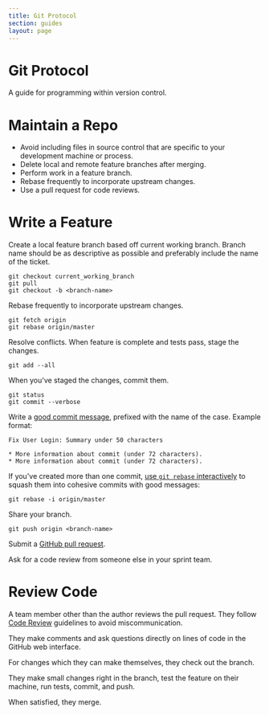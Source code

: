 ```yaml
---
title: Git Protocol
section: guides
layout: page
---
```


Git Protocol
============

A guide for programming within version control.

Maintain a Repo
===============

* Avoid including files in source control that are specific to your
  development machine or process.
* Delete local and remote feature branches after merging.
* Perform work in a feature branch.
* Rebase frequently to incorporate upstream changes.
* Use a pull request for code reviews.

Write a Feature
===============

Create a local feature branch based off current working branch. Branch name should be as descriptive as possible and preferably include the name of the ticket.

    git checkout current_working_branch
    git pull
    git checkout -b <branch-name>

Rebase frequently to incorporate upstream changes.

    git fetch origin
    git rebase origin/master

Resolve conflicts. When feature is complete and tests pass, stage the changes.

    git add --all

When you've staged the changes, commit them.

    git status
    git commit --verbose

Write a [good commit message], prefixed with the name of the case. Example format:

    Fix User Login: Summary under 50 characters

    * More information about commit (under 72 characters).
    * More information about commit (under 72 characters).

If you've created more than one commit,
[use `git rebase` interactively](https://help.github.com/articles/about-git-rebase/)
to squash them into cohesive commits with good messages:

    git rebase -i origin/master

Share your branch.

    git push origin <branch-name>

Submit a [GitHub pull request].

Ask for a code review from someone else in your sprint team.

[good commit message]: http://tbaggery.com/2008/04/19/a-note-about-git-commit-messages.html
[GitHub pull request]: https://help.github.com/articles/using-pull-requests/

Review Code
===========

A team member other than the author reviews the pull request. They follow
[Code Review](/guides/code_review.html) guidelines to avoid
miscommunication.

They make comments and ask questions directly on lines of code in the GitHub
web interface.

For changes which they can make themselves, they check out the branch.

They make small changes right in the branch, test the feature on their machine,
run tests, commit, and push.

When satisfied, they merge.
